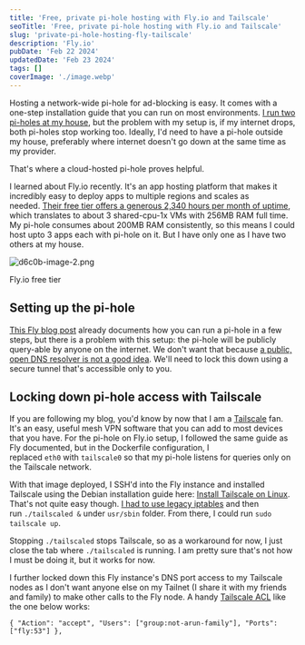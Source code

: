 ```yaml
---
title: 'Free, private pi-hole hosting with Fly.io and Tailscale'
seoTitle: 'Free, private pi-hole hosting with Fly.io and Tailscale'
slug: 'private-pi-hole-hosting-fly-tailscale'
description: 'Fly.io'
pubDate: 'Feb 22 2024'
updatedDate: 'Feb 23 2024'
tags: []
coverImage: './image.webp'
---
```


Hosting a network-wide pi-hole for ad-blocking is easy. It comes with a one-step installation guide that you can run on most environments. [I run two pi-holes at my house](https://blogarunsathiya.wordpress.com/2021/09/27/tailscale-tls-certificates-for-my-home-lab/), but the problem with my setup is, if my internet drops, both pi-holes stop working too. Ideally, I'd need to have a pi-hole outside my house, preferably where internet doesn't go down at the same time as my provider.

That's where a cloud-hosted pi-hole proves helpful.

I learned about Fly.io recently. It's an app hosting platform that makes it incredibly easy to deploy apps to multiple regions and scales as needed. [Their free tier offers a generous 2,340 hours per month of uptime](https://fly.io/docs/about/pricing/), which translates to about 3 shared-cpu-1x VMs with 256MB RAM full time. My pi-hole consumes about 200MB RAM consistently, so this means I could host upto 3 apps each with pi-hole on it. But I have only one as I have two others at my house.

![d6c0b-image-2.png](https://blogarunsathiya.files.wordpress.com/2022/07/d6c0b-image-2.png?w=1024&h=459)

Fly.io free tier

## Setting up the pi-hole

[This Fly blog post](https://fly.io/blog/stuff-your-pi-hole-from-anywhere/) already documents how you can run a pi-hole in a few steps, but there is a problem with this setup: the pi-hole will be publicly query-able by anyone on the internet. We don't want that because [a public, open DNS resolver is not a good idea](https://serverfault.com/a/634794). We'll need to lock this down using a secure tunnel that's accessible only to you.

## Locking down pi-hole access with Tailscale

If you are following my blog, you'd know by now that I am a [Tailscale](https://blogarunsathiya.wordpress.com/tag/tailscale/) fan. It's an easy, useful mesh VPN software that you can add to most devices that you have. For the pi-hole on Fly.io setup, I followed the same guide as Fly documented, but in the Dockerfile configuration, I replaced `eth0` with `tailscale0` so that my pi-hole listens for queries only on the Tailscale network.

With that image deployed, I SSH'd into the Fly instance and installed Tailscale using the Debian installation guide here: [Install Tailscale on Linux](https://tailscale.com/kb/1031/install-linux/). That's not quite easy though. [I had to use legacy iptables](https://github.com/hassio-addons/addon-tailscale/issues/20#issuecomment-929104783) and then run `./tailscaled &` under `usr/sbin` folder. From there, I could run `sudo tailscale up`.

Stopping `./tailscaled` stops Tailscale, so as a workaround for now, I just close the tab where `./tailscaled` is running. I am pretty sure that's not how I must be doing it, but it works for now.

I further locked down this Fly instance's DNS port access to my Tailscale nodes as I don't want anyone else on my Tailnet (I share it with my friends and family) to make other calls to the Fly node. A handy [Tailscale ACL](https://tailscale.com/kb/1018/) like the one below works:

```text
{ "Action": "accept", "Users": ["group:not-arun-family"], "Ports": ["fly:53"] },
```
